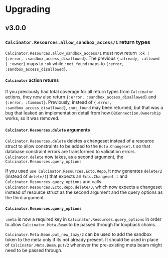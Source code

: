 # Upgrading

## v3.0.0

### `Calcinator.Resources.allow_sandbox_access/1` return types

`Calcinator.Resources.allow_sandbox_access/1` must now return `:ok | {:error, :sandbox_access_disallowed}`.  The previous `{:already, :allowed | :owner}` maps to `:ok` while `:not_found` maps to `{:error, :sandbox_access_disallowed}`.

#### `Calcinator` action returns

If you previously had total coverage for all return types from `Calcinator` actions, they now also return `{:error, :sandbox_access_disallowed}` and `{:error, :timeout}`.  Previously, instead of `{:error, :sandbox_access_disallowed}`, `:not_found` may been returned, but that was a bug that leaked an implementation detail from how `DBConnection.Ownership` works, so it was removed.

#### `Calcinator.Resources.delete` arguments

`Calcinator.Resources.delete` deletes a changeset instead of a resource struct to allow constraints to be added to the `Ecto.Changeset.t` so that database constraint errors are transformed to validation errors.  `Calcinator.delete` now takes, as a second argument, the `Calcinator.Resources.query_options`

If you used `use Calcinator.Resources.Ecto.Repo`, it now generates `delete/2` (instead of `delete/1`) that expects an `Ecto.Changeset.t` and `Calcinator.Resources.query_options` and calls `Calcinator.Resources.Ecto.Repo.delete/3`, which now expects a changeset instead of resource struct as the second argument and the query options as the third argument.

#### `Calcinator.Resources.query_options`

`:meta` is now a required key in `Calcinator.Resources.query_options` in order to allow `Calcinator.Meta.Beam` to be passed through for loopback chains.

`Calcinator.Meta.Beam.put_new_lazy/2` can be used to add the sandbox token to the meta only if its not already present.  It should be used in place of `Calcinator.Meta.Beam.put/2` whenever the pre-existing meta beam might need to be passed through.

